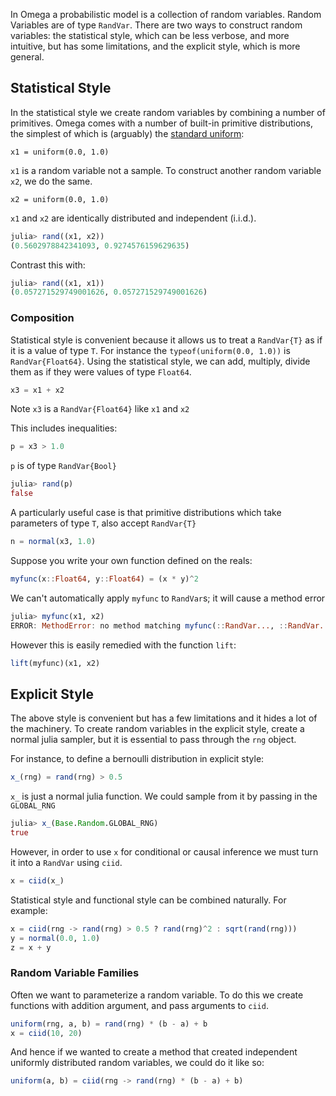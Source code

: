 In Omega a probabilistic model is a collection of random variables.
Random Variables are of type `RandVar`.
There are two ways to construct random variables: the statistical style, which can be less verbose, and more intuitive, but has some limitations, and the explicit style, which is more general.

## Statistical Style
In the statistical style we create random variables by combining a number of primitives.
Omega comes with a number of built-in primitive distributions, the simplest of which is (arguably) the [standard uniform](https://en.wikipedia.org/wiki/Uniform_distribution_(continuous)#Standard_uniform):

```
x1 = uniform(0.0, 1.0)
```

`x1` is a random variable not a sample.
To construct another random variable `x2`, we do the same. 

```
x2 = uniform(0.0, 1.0)
```

`x1` and `x2` are identically distributed and independent (i.i.d.).

```julia
julia> rand((x1, x2))
(0.5602978842341093, 0.9274576159629635)
```

Contrast this with:

```julia
julia> rand((x1, x1))
(0.057271529749001626, 0.057271529749001626)
```

### Composition
Statistical style is convenient because it allows us to treat a `RandVar{T}` as if it is a value of type `T`.  For instance the `typeof(uniform(0.0, 1.0))` is `RandVar{Float64}`.  Using the statistical style, we can add, multiply, divide them as if they were values of type `Float64`.

```julia
x3 = x1 + x2
```

Note `x3` is a `RandVar{Float64}` like `x1` and `x2`

This includes inequalities:

```julia
p = x3 > 1.0
```

`p` is of type `RandVar{Bool}`

```julia
julia> rand(p)
false
```


A particularly useful case is that primitive distributions which take parameters of type `T`, also accept `RandVar{T}`

```julia
n = normal(x3, 1.0)
```

Suppose you write your own function defined on the reals:

```julia
myfunc(x::Float64, y::Float64) = (x * y)^2
```

We can't automatically apply `myfunc` to `RandVar`s; it will cause a method error

```julia
julia> myfunc(x1, x2)
ERROR: MethodError: no method matching myfunc(::RandVar..., ::RandVar...)
```

However this is easily remedied with the function `lift`:

```julia
lift(myfunc)(x1, x2)
```

## Explicit Style

The above style is convenient but has a few limitations and it hides a lot of the machinery.
To create random variables in the explicit style, create a normal julia sampler, but it is essential to pass through the `rng` object.

For instance, to define a bernoulli distribution in explicit style:

```julia
x_(rng) = rand(rng) > 0.5
```

`x_` is just a normal julia function.  We could sample from it by passing in the `GLOBAL_RNG`

```julia
julia> x_(Base.Random.GLOBAL_RNG)
true
```

However, in order to use `x` for conditional or causal inference we must turn it into a `RandVar` using `ciid`.

```julia
x = ciid(x_)
```

Statistical style and functional style can be combined naturally.
For example:

```julia
x = ciid(rng -> rand(rng) > 0.5 ? rand(rng)^2 : sqrt(rand(rng)))
y = normal(0.0, 1.0)
z = x + y
```

### Random Variable Families 

Often we want to parameterize a random variable.  To do this we create functions with addition argument,
and pass arguments to `ciid`.

```julia
uniform(rng, a, b) = rand(rng) * (b - a) + b  
x = ciid(10, 20)
```

And hence if we wanted to create a method that created independent uniformly distributed random variables, we could do it like so:

```julia
uniform(a, b) = ciid(rng -> rand(rng) * (b - a) + b)
```